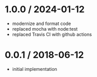 
1.0.0 / 2024-01-12
==================

 * modernize and format code
 * replaced mocha with node:test
 * replaced Travis CI with github actions

0.0.1 / 2018-06-12
==================

 * initial implementation
